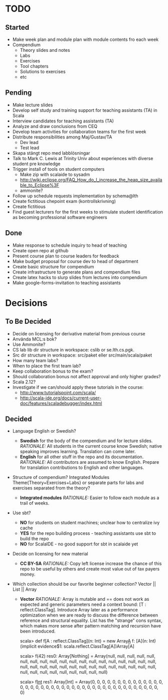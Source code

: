# TODO

## Started

* Make week plan and module plan with module contents fro each week
* Compendium
  * Theory slides and notes
  * Labs
  * Exercises
  * Tool chapters
  * Solutions to exercises
  * etc

## Pending 


* Make lecture slides
* Develop self study and training support for teaching assistants (TA) in Scala
* Interview candidates for teaching assistants (TA)
* Analyze and draw conclusions from CEQ
* Develop team activities for collaboration teams for the first week
* Distribute responsibilities among Maj/Gustav/TA
  * Dev lead
  * Test lead
* Skapa stängt repo med labblösningar 
* Talk to Mark C. Lewis at Trinity Univ about experiences with diverse student pre knowledge
* Trigger install of tools on student computers
  * Make zip with scalaide to sysadm 
  * http://wiki.eclipse.org/FAQ_How_do_I_increase_the_heap_size_available_to_Eclipse%3F 
  * ammonite?
* Follow up schedule requests implementation by schema@lth
* Create fictitious chepoint exam (kontrollskrivning)
* Create fictitious 
* Find guest lecturers for the first weeks to stimulate student identification as becoming professional software engineers

## Done

* Make response to schedule inquiry to head of teaching
* Create open repo at github
* Present course plan to course leaders for feedback
* Make budget proposal for course dev to head of department
* Create basic structure for compendium
* Create infrastructure to generate plans and compendium files
* Create latex hacks to slurp slides from lectures into compendium
* Make google-forms-invitation to teaching assistants

# Decisions 

## To Be Decided

* Decide on licensing for derivative material from previous course
* Använda MCL:s bok?
* Use Ammonite?
* CS lab lib dir structure in workspace: cslib or se.lth.cs.pgk.
* Src dir structure in workspace: src/paket eller src/main/scala/paket
* How many team labs?
* When to place the first team lab?
* Keep collaboration bonus to the exam?
* Should collaboration bonus not affect approval and only higher grades?
* Scala 2.12?
* Investigate if we can/should apply these tutorials in the course:
  * http://www.tutorialspoint.com/scala/
  * http://scala-ide.org/docs/current-user-doc/features/scaladebugger/index.html 

## Decided

* Language English or Swedish?
  * **Swedish** for the body of the compendium and for lecture slides. *RATIONALE:* All students in the current course know Swedish; native speaking improves learning. Translation can come later.
  * **English** for all other stuff in the repo and its documentation. *RATIONALE:* All contributors are assumed to know English. Prepare for translation contributions to English and other languages.

* Structure of compendium? Integrated Modules Theme{Theory+Exercises+Labs} or separate parts for labs and exercises separated from the theory?
  * **Integrated modules** *RATIONALE:*  Easier to follow each module as a trail of weeks.

* Use sbt?
  * **NO** for students on student machines; unclear how to centralize ivy cache 
  * **YES** for the repo building process - teaching assistants use sbt to build the repo 
  * **NO** for ScalaIDE - no good support for sbt in scalaide yet

* Decide on licensing for new material
  * **CC BY-SA** *RATIONALE:* Copy left license increase the chance of this repo to be useful by others and create most value out of tax payers money.
 
 
* Which collection should be our favorite beginner collection? Vector || List || Array 
  * **Vector**  *RATIONALE:*  Array is mutable and == does not work as expected and generic parameters need a context bound: [T : reflect.ClassTag]. Introduce Array later as a performance optimization when we are ready to discuss the difference between reference and structural equality. List has the "strange" cons syntax, which makes more sense after pattern matching and recursion have been introduced.

    scala> def f[A : reflect.ClassTag](n: Int) = new Array[A](n)
    f: [A](n: Int)(implicit evidence$1: scala.reflect.ClassTag[A])Array[A]

    scala> f(42)
    res0: Array[Nothing] = Array(null, null, null, null, null, null, null, null, null, null, null, null, null, null, null, null, null, null, null, null, null, null, null, null, null, null, null, null, null, null, null, null, null, null, null, null, null, null, null, null, null, null)

    scala> f[Int](42)
    res1: Array[Int] = Array(0, 0, 0, 0, 0, 0, 0, 0, 0, 0, 0, 0, 0, 0, 0, 0, 0, 0, 0, 0, 0, 0, 0, 0, 0, 0, 0, 0, 0, 0, 0, 0, 0, 0, 0, 0, 0, 0, 0, 0, 0, 0)
  

